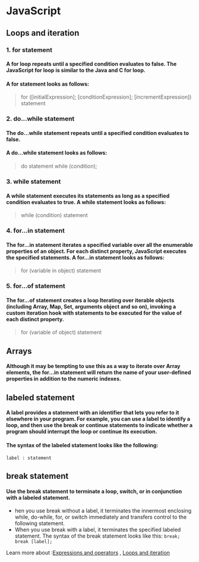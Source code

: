# JavaScript
## Loops and iteration

### 1. for statement
#### A for loop repeats until a specified condition evaluates to false. The JavaScript for loop is similar to the Java and C for loop.

#### A for statement looks as follows:
>for ([initialExpression]; [conditionExpression]; [incrementExpression])
  statement

### 2. do...while statement
#### The do...while statement repeats until a specified condition evaluates to false.

#### A do...while statement looks as follows:

>do
  statement
while (condition);

### 3. while statement
#### A while statement executes its statements as long as a specified condition evaluates to true. A while statement looks as follows:

>while (condition)
  statement

### 4. for...in statement 

#### The for...in statement iterates a specified variable over all the enumerable properties of an object. For each distinct property, JavaScript executes the specified statements. A for...in statement looks as follows:

>for (variable in object)
  statement

### 5. for...of statement

#### The for...of statement creates a loop Iterating over iterable objects (including Array, Map, Set, arguments object and so on), invoking a custom iteration hook with statements to be executed for the value of each distinct property.

  >for (variable of object)
  statement

## Arrays

#### Although it may be tempting to use this as a way to iterate over Array elements, the for...in statement will return the name of your user-defined properties in addition to the numeric indexes.

## labeled statement
#### A label provides a statement with an identifier that lets you refer to it elsewhere in your program. For example, you can use a label to identify a loop, and then use the break or continue statements to indicate whether a program should interrupt the loop or continue its execution.

#### The syntax of the labeled statement looks like the following:

`label :
   statement`
   
## break statement 
#### Use the break statement to terminate a loop, switch, or in conjunction with a labeled statement.
* hen you use break without a label, it terminates the innermost enclosing while, do-while, for, or switch immediately and transfers control to the following statement.
* When you use break with a label, it terminates the specified labeled statement.
The syntax of the break statement looks like this:
`break;
break [label];
`

Learn more about :[Expressions and operators](https://developer.mozilla.org/en-US/docs/Web/JavaScript/Guide/Expressions_and_Operators) , [Loops and iteration](https://developer.mozilla.org/en-US/docs/Web/JavaScript/Guide/Loops_and_iteration)
